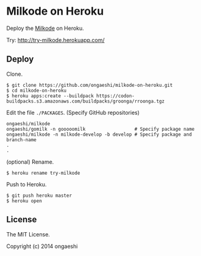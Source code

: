 # Milkode on Heroku

Deploy the [Milkode](https://github.com/ongaeshi/milkode) on Heroku.

Try: http://try-milkode.herokuapp.com/

## Deploy

Clone.

```
$ git clone https://github.com/ongaeshi/milkode-on-heroku.git
$ cd milkode-on-heroku
$ heroku apps:create --buildpack https://codon-buildpacks.s3.amazonaws.com/buildpacks/groonga/rroonga.tgz
```

Edit the file `./PACKAGES`. (Specify GitHub repositories)

```
ongaeshi/milkode
ongaeshi/gomilk -n gooooomilk                  # Specify package name
ongaeshi/milkode -n milkode-develop -b develop # Specify package and branch-name
.
.
```

(optional) Rename.

```
$ heroku rename try-milkode
```

Push to Heroku.

```
$ git push heroku master
$ heroku open
```

## License

The MIT License.

Copyright (c) 2014 ongaeshi





